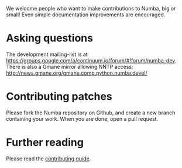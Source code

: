 
We welcome people who want to make contributions to Numba, big or small!
Even simple documentation improvements are encouraged.

# Asking questions

The development mailing-list is at
https://groups.google.com/a/continuum.io/forum/#!forum/numba-dev.
There is also a Gmane mirror allowing NNTP access:
http://news.gmane.org/gmane.comp.python.numba.devel/

# Contributing patches

Please fork the Numba repository on Github, and create a new branch
containing your work.  When you are done, open a pull request.

# Further reading

Please read the [contributing guide](http://numba.pydata.org/numba-doc/dev/developer/contributing.html).
